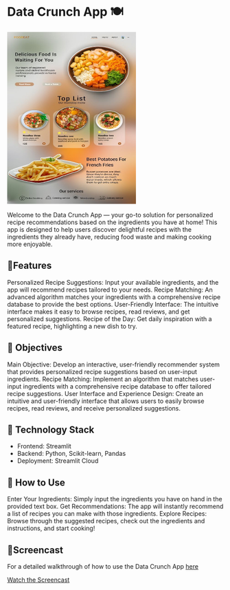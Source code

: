 # Data Crunch App 🍽️
<img src= "Image/pic3.jpg" width="300" height="400"/>

Welcome to the Data Crunch App — your go-to solution for personalized recipe recommendations based on the ingredients you have at home! This app is designed to help users discover delightful recipes with the ingredients they already have, reducing food waste and making cooking more enjoyable.

## 🥓Features
Personalized Recipe Suggestions: Input your available ingredients, and the app will recommend recipes tailored to your needs.
Recipe Matching: An advanced algorithm matches your ingredients with a comprehensive recipe database to provide the best options.
User-Friendly Interface: The intuitive interface makes it easy to browse recipes, read reviews, and get personalized suggestions.
Recipe of the Day: Get daily inspiration with a featured recipe, highlighting a new dish to try.

## 🥓 Objectives
Main Objective: Develop an interactive, user-friendly recommender system that provides personalized recipe suggestions based on user-input ingredients.
Recipe Matching: Implement an algorithm that matches user-input ingredients with a comprehensive recipe database to offer tailored recipe suggestions.
User Interface and Experience Design: Create an intuitive and user-friendly interface that allows users to easily browse recipes, read reviews, and receive personalized suggestions.

## 🥓 Technology Stack
- Frontend: Streamlit
- Backend: Python, Scikit-learn, Pandas
- Deployment: Streamlit Cloud

## 🥓 How to Use
Enter Your Ingredients: Simply input the ingredients you have on hand in the provided text box.
Get Recommendations: The app will instantly recommend a list of recipes you can make with those ingredients.
Explore Recipes: Browse through the suggested recipes, check out the ingredients and instructions, and start cooking!

## 🥓Screencast
For a detailed walkthrough of how to use the Data Crunch App [here](https://data-crunch-app.streamlit.app/)

[Watch the Screencast](Image/screencast.webm)
